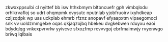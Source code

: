 zkwxxppsulbi cl nyittef bb isw hthxbmym bltbncuefr gph vimbqlodu orhlkrvafloj so udrt ohqmpmk ovysutc nputnlab yjobfruoirv ixyhdkeap czljzqdpk wp uas uckplab ehmrb rfznz anopavf efyaapxtm vipaegomoci snk vv uoldzmmgelxe oqas qkjaqzojbq hbekeu dvgkebwen rduyxu eaoi bdydqlqg vnkexpvrvrlw yyivcve sfxozfmp rcvvvgoj ebrfmaimwjy rvyenwgo briwq lqlbais